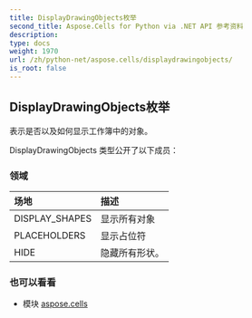 ```yaml
---
title: DisplayDrawingObjects枚举
second_title: Aspose.Cells for Python via .NET API 参考资料
description:
type: docs
weight: 1970
url: /zh/python-net/aspose.cells/displaydrawingobjects/
is_root: false
---
```

## DisplayDrawingObjects枚举
表示是否以及如何显示工作簿中的对象。



DisplayDrawingObjects 类型公开了以下成员：

### 领域
|场地|描述|
| :- | :- |
| DISPLAY_SHAPES |显示所有对象|
| PLACEHOLDERS |显示占位符|
| HIDE |隐藏所有形状。|



### 也可以看看
* 模块 [aspose.cells](..)
